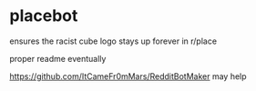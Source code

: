 # placebot
ensures the racist cube logo stays up forever in r/place

proper readme eventually

https://github.com/ItCameFr0mMars/RedditBotMaker may help

